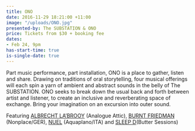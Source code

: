```yaml
---
title: ONO
date: 2016-11-29 18:21:00 +11:00
image: "/uploads/ONO.jpg"
presented-by: The SUBSTATION & ONO
price: Tickets from $30 + booking fee
dates:
- Feb 24, 9pm
has-start-time: true
is-single-date: true
---
```


Part music performance, part installation, ONO is a place to gather, listen and share. Drawing on traditions of oral storytelling, four musical offerings will each spin a yarn of ambient and abstract sounds in the belly of The SUBSTATION. ONO seeks to break down the usual back and forth between artist and listener, to create an inclusive and reverberating space of exchange. Bring your imagination on an excursion into outer sound.

Featuring [ALBRECHT LA’BROOY](http://soundcloud.com/analogueattic) (Analogue Attic), [BURNT FRIEDMAN](http://burntfriedman.com) (Nonplace/GER), [NUEL](http://soundcloud.com/nuel) (Aquaplano/ITA) and [SLEEP D](http://soundcloud.com/sleepd)(Butter Sessions) 
